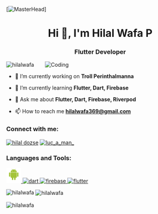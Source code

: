 [![MasterHead](https://mdigitz.com/assets/img/blog/Perinthalmanna_Flutter_Internship.jpg)]
<h1 align="center">Hi 👋, I'm Hilal Wafa P</h1>
<h3 align="center">Flutter Developer</h3>
<img align="right" alt="Coding" width="400" src="https://cdn.dribbble.com/users/1162077/screenshots/3848914/programmer.gif">

<p align="left"> <img src="https://komarev.com/ghpvc/?username=hilalwafa&label=Profile%20views&color=0e75b6&style=flat" alt="hilalwafa" /> </p>

- 🔭 I’m currently working on **Troll Perinthalmanna**

- 🌱 I’m currently learning **Flutter, Dart, Firebase**

- 💬 Ask me about **Flutter, Dart, Firebase, Riverpod**

- 📫 How to reach me **hilalwafa369@gmail.com**

<h3 align="left">Connect with me:</h3>
<p align="left">
<a href="https://fb.com/hilal dozse" target="blank"><img align="center" src="https://raw.githubusercontent.com/rahuldkjain/github-profile-readme-generator/master/src/images/icons/Social/facebook.svg" alt="hilal dozse" height="30" width="40" /></a>
<a href="https://instagram.com/luc_a_man_" target="blank"><img align="center" src="https://raw.githubusercontent.com/rahuldkjain/github-profile-readme-generator/master/src/images/icons/Social/instagram.svg" alt="luc_a_man_" height="30" width="40" /></a>
</p>

<h3 align="left">Languages and Tools:</h3>
<p align="left"> <a href="https://developer.android.com" target="_blank" rel="noreferrer"> <img src="https://raw.githubusercontent.com/devicons/devicon/master/icons/android/android-original-wordmark.svg" alt="android" width="40" height="40"/> </a> <a href="https://dart.dev" target="_blank" rel="noreferrer"> <img src="https://www.vectorlogo.zone/logos/dartlang/dartlang-icon.svg" alt="dart" width="40" height="40"/> </a> <a href="https://firebase.google.com/" target="_blank" rel="noreferrer"> <img src="https://www.vectorlogo.zone/logos/firebase/firebase-icon.svg" alt="firebase" width="40" height="40"/> </a> <a href="https://flutter.dev" target="_blank" rel="noreferrer"> <img src="https://www.vectorlogo.zone/logos/flutterio/flutterio-icon.svg" alt="flutter" width="40" height="40"/> </a> </p>

<p><img align="left" src="https://github-readme-stats.vercel.app/api/top-langs?username=hilalwafa&show_icons=true&locale=en&layout=compact" alt="hilalwafa" /></p>

<p>&nbsp;<img align="center" src="https://github-readme-stats.vercel.app/api?username=hilalwafa&show_icons=true&locale=en" alt="hilalwafa" /></p>

<p><img align="center" src="https://github-readme-streak-stats.herokuapp.com/?user=hilalwafa&" alt="hilalwafa" /></p>
